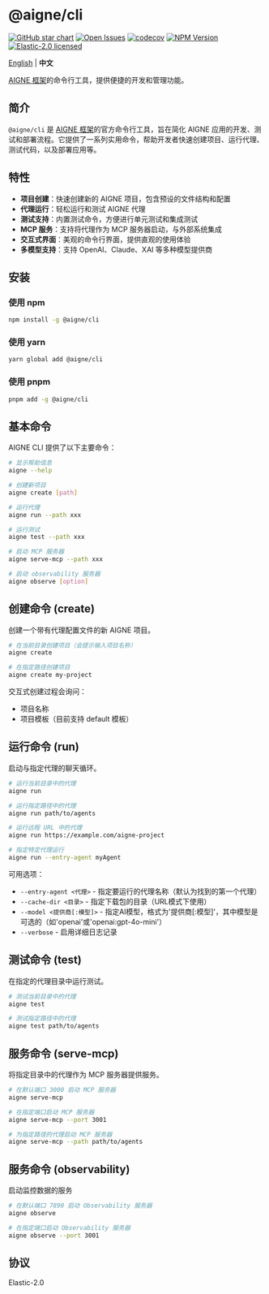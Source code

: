 # @aigne/cli

[![GitHub star chart](https://img.shields.io/github/stars/AIGNE-io/aigne-framework?style=flat-square)](https://star-history.com/#AIGNE-io/aigne-framework)
[![Open Issues](https://img.shields.io/github/issues-raw/AIGNE-io/aigne-framework?style=flat-square)](https://github.com/AIGNE-io/aigne-framework/issues)
[![codecov](https://codecov.io/gh/AIGNE-io/aigne-framework/graph/badge.svg?token=DO07834RQL)](https://codecov.io/gh/AIGNE-io/aigne-framework)
[![NPM Version](https://img.shields.io/npm/v/@aigne/cli)](https://www.npmjs.com/package/@aigne/cli)
[![Elastic-2.0 licensed](https://img.shields.io/npm/l/@aigne/cli)](https://github.com/AIGNE-io/aigne-framework/blob/main/LICENSE)

[English](README.md) | **中文**

[AIGNE 框架](https://github.com/AIGNE-io/aigne-framework)的命令行工具，提供便捷的开发和管理功能。

## 简介

`@aigne/cli` 是 [AIGNE 框架](https://github.com/AIGNE-io/aigne-framework)的官方命令行工具，旨在简化 AIGNE 应用的开发、测试和部署流程。它提供了一系列实用命令，帮助开发者快速创建项目、运行代理、测试代码，以及部署应用等。

## 特性

* **项目创建**：快速创建新的 AIGNE 项目，包含预设的文件结构和配置
* **代理运行**：轻松运行和测试 AIGNE 代理
* **测试支持**：内置测试命令，方便进行单元测试和集成测试
* **MCP 服务**：支持将代理作为 MCP 服务器启动，与外部系统集成
* **交互式界面**：美观的命令行界面，提供直观的使用体验
* **多模型支持**：支持 OpenAI、Claude、XAI 等多种模型提供商

## 安装

### 使用 npm

```bash
npm install -g @aigne/cli
```

### 使用 yarn

```bash
yarn global add @aigne/cli
```

### 使用 pnpm

```bash
pnpm add -g @aigne/cli
```

## 基本命令

AIGNE CLI 提供了以下主要命令：

```bash
# 显示帮助信息
aigne --help

# 创建新项目
aigne create [path]

# 运行代理
aigne run --path xxx

# 运行测试
aigne test --path xxx

# 启动 MCP 服务器
aigne serve-mcp --path xxx

# 启动 observability 服务器
aigne observe [option]
```

## 创建命令 (create)

创建一个带有代理配置文件的新 AIGNE 项目。

```bash
# 在当前目录创建项目（会提示输入项目名称）
aigne create

# 在指定路径创建项目
aigne create my-project
```

交互式创建过程会询问：

* 项目名称
* 项目模板（目前支持 default 模板）

## 运行命令 (run)

启动与指定代理的聊天循环。

```bash
# 运行当前目录中的代理
aigne run

# 运行指定路径中的代理
aigne run path/to/agents

# 运行远程 URL 中的代理
aigne run https://example.com/aigne-project

# 指定特定代理运行
aigne run --entry-agent myAgent
```

可用选项：

* `--entry-agent <代理>` - 指定要运行的代理名称（默认为找到的第一个代理）
* `--cache-dir <目录>` - 指定下载包的目录（URL模式下使用）
* `--model <提供商[:模型]>` - 指定AI模型，格式为'提供商\[:模型]'，其中模型是可选的（如'openai'或'openai:gpt-4o-mini'）
* `--verbose` - 启用详细日志记录

## 测试命令 (test)

在指定的代理目录中运行测试。

```bash
# 测试当前目录中的代理
aigne test

# 测试指定路径中的代理
aigne test path/to/agents
```

## 服务命令 (serve-mcp)

将指定目录中的代理作为 MCP 服务器提供服务。

```bash
# 在默认端口 3000 启动 MCP 服务器
aigne serve-mcp

# 在指定端口启动 MCP 服务器
aigne serve-mcp --port 3001

# 为指定路径的代理启动 MCP 服务器
aigne serve-mcp --path path/to/agents
```

## 服务命令 (observability)

启动监控数据的服务

```bash
# 在默认端口 7890 启动 Observability 服务器
aigne observe

# 在指定端口启动 Observability 服务器
aigne observe --port 3001
```

## 协议

Elastic-2.0
